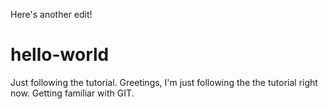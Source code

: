 Here's another edit!
# hello-world
Just following the tutorial.
Greetings,
I'm just following the the tutorial right now.  Getting familiar with GIT.
